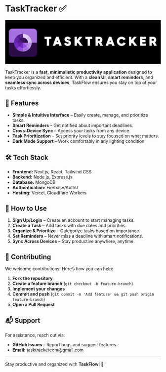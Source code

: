 # TaskTracker ✅
![TaskTracker Logo](./task-tracker-logo.png)

TaskTracker is a **fast, minimalistic productivity application** designed to keep you organized and efficient. With a **clean UI**, **smart reminders**, and **seamless sync across devices**, TaskFlow ensures you stay on top of your tasks effortlessly.

## 🚀 Features
- **Simple & Intuitive Interface** – Easily create, manage, and prioritize tasks.
- **Smart Reminders** – Get notified about important deadlines.
- **Cross-Device Sync** – Access your tasks from any device.
- **Task Prioritization** – Set priority levels to stay focused on what matters.
- **Dark Mode Support** – Work comfortably in any lighting condition.

## 🛠 Tech Stack
- **Frontend:** Next.js, React, Tailwind CSS
- **Backend:** Node.js, Express.js
- **Database:** MongoDB
- **Authentication:** Firebase/Auth0
- **Hosting:** Vercel, Cloudflare Workers

## 📖 How to Use
1. **Sign Up/Login** – Create an account to start managing tasks.
2. **Create a Task** – Add tasks with due dates and priorities.
3. **Organize & Prioritize** – Categorize tasks based on importance.
4. **Set Reminders** – Never miss a deadline with smart notifications.
5. **Sync Across Devices** – Stay productive anywhere, anytime.

## 🤝 Contributing
We welcome contributions! Here’s how you can help:
1. **Fork the repository**
2. **Create a feature branch** (`git checkout -b feature-branch`)
3. **Implement your changes**
4. **Commit and push** (`git commit -m 'Add feature' && git push origin feature-branch`)
5. **Open a Pull Request**



## 📬 Support
For assistance, reach out via:
- **GitHub Issues** – Report bugs and suggest features.
- **Email:** tasktrackercom@gmail.com

---
Stay productive and organized with **TaskFlow**! 🚀

